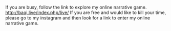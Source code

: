 If you are busy, follow the link to explore my online narrative game.
http://baqi.live/index.php/live/
If you are free and would like to kill your time, please go to my instagram and then look for a link to enter my online narrative game.
